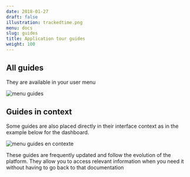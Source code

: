```yaml
---
date: 2018-01-27
draft: false
illustration: trackedtime.png
menu: docs
slug: guides
title: Application tour guides
weight: 100
---
```


## All guides

They are available in your user menu

![menu guides](/images/screenshots/guides.png)

## Guides in context

Some guides are also placed directly in their interface context as in the example below for the dashboard.

![menu guides en contexte](/img/screenshots/guide_in_place.png)

These guides are frequently updated and follow the evolution of the platform. They allow you to access relevant information when you need it without having to go back to that documentation
